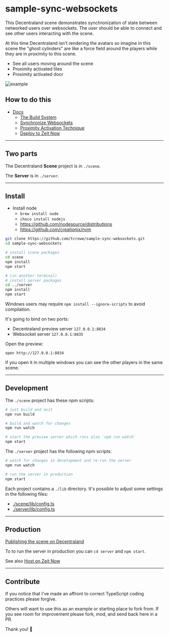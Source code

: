 
# sample-sync-websockets

This Decentraland scene demonstrates synchronization of state between networked users over websockets. The user should be able to connect and see other users interacting with the scene.

At this time Decentraland isn't rendering the avatars so imagine in this scene the "ghost cylinders" are like a force field around the players while they are in proximity to this scene.

+ See all users moving around the scene
+ Proximity activated tiles
+ Proximity activated door

![example](./img/2018-10-12-websockets01.gif)

## How to do this

+ [Docs](./docs/readme.md)
  * [The Build System](./docs/build-system.md)
  * [Synchronize Websockets](./docs/synchronize-websockets.md)
  * [Proximity Activation Technique](./docs/proximity-activation.md)
  * [Deploy to Zeit Now](./docs/host-on-zeit-now.md)

---

## Two parts

The Decentraland **Scene** project is in `./scene`.

The **Server** is in `./server`.

---

## Install

+ Install node
  * `brew install node`
  * `choco install nodejs`
  * https://github.com/nodesource/distributions
  * https://github.com/creationix/nvm

```sh
git clone https://github.com/tcrowe/sample-sync-websockets.git
cd sample-sync-websockets

# install scene packages
cd scene
npm install
npm start

# (in another terminal)
# install server packages
cd ../server
npm install
npm start
```

Windows users may require `npm install --ignore-scripts` to avoid compilation.

It's going to bind on two ports:
+ Decentraland preview server `127.0.0.1:8834`
+ Websocket server `127.0.0.1:8835`

Open the preview:

`open http://127.0.0.1:8834`

If you open it in multiple windows you can see the other players in the same scene.

---

## Development

The `./scene` project has these npm scripts:

```sh
# just build and exit
npm run build

# build and watch for changes
npm run watch

# start the preview server which runs also `npm run watch`
npm start
```

The `./server` project has the following npm scripts:

```sh
# watch for changes in development and re-run the server
npm run watch

# run the server in production
npm start
```

Each project contains a `./lib` directory. It's possible to adjust some settings in the following files:

+ [./scene/lib/config.ts](./scene/lib/config.ts)
+ [./server/lib/config.ts](./server/lib/config.ts)

---

## Production

[Publishing the scene on Decentraland](https://docs.decentraland.org/getting-started/publishing/)

To to run the server in production you can `cd server` and `npm start`.

See also [Host on Zeit Now](./docs/host-on-zeit-now.md)

---

## Contribute

If you notice that I've made an affront to correct TypeScript coding practices please forgive.

Others will want to use this as an example or starting place to fork from. If you see room for improvement please fork, mod, and send back here in a PR.

Thank you! 🤗

